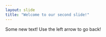 ```yaml
---
layout: slide
title: "Welcome to our second slide!"
---
```

Some new text!
Use the left arrow to go back!
